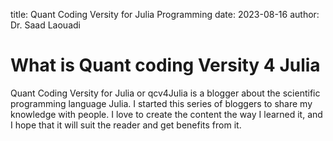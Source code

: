 title: Quant Coding Versity for Julia Programming
date: 2023-08-16
author: Dr. Saad Laouadi

# What is Quant coding Versity 4 Julia

Quant Coding Versity for Julia or qcv4Julia is a blogger about the scientific programming language Julia.
I started this series of bloggers to share my knowledge with people. I love to create the content the way I learned it, and I hope that it will suit the reader and get benefits from it.
